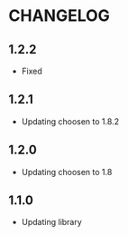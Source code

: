 CHANGELOG
==============

1.2.2
-----------------
  * Fixed
  
1.2.1
-----------------
  * Updating choosen to 1.8.2
  
1.2.0
-----------------
  * Updating choosen to 1.8

1.1.0
-----------------
  * Updating library

